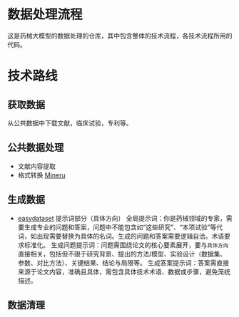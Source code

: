 # 数据处理流程

这是药械大模型的数据处理的仓库，其中包含整体的技术流程，各技术流程所用的代码。

# 技术路线

## 获取数据
从公共数据中下载文献，临床试验，专利等。

## 公共数据处理
- 文献内容提取
- 格式转换
[Mineru](https://github.com/opendatalab/mineru)


## 生成数据
- [easydataset](https://github.com/ConardLi/easy-dataset)
提示词部分（具体方向）
全局提示词：你是药械领域的专家，需要生成专业的问题和答案，问题中不能包含如“这些研究”、“本项试验”等代词，如出现需要替换为具体的名词。生成的问题和答案需要逻辑自洽。术语要求标准化。
生成问题提示词：问题需围绕论文的核心要素展开，要与`具体方向`直接相关，包括但不限于研究背景、提出的方法/模型、实验设计（数据集、参数、对比方法）、关键结果、结论与局限等。
生成答案提示词：答案需直接来源于论文内容，准确且具体，需包含具体技术术语、数据或步骤，避免笼统描述。


## 数据清理

